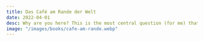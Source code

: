 ```yaml
---
title: Das Café am Rande der Welt
date: 2022-04-01
desc: Why are you here? This is the most central question (for me) that this book asks the reader. An important question that each individual decides for himself or herself when and if he or she will ever ask this question in life. For my part, the book, which was a Christmas present, actually made me think a bit. I read it regularly again and again and look, discover something new every time.
image: "/images/books/cafe-am-rande.webp"
---
```

